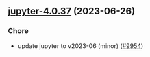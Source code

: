 

## [jupyter-4.0.37](https://github.com/truecharts/charts/compare/jupyter-4.0.36...jupyter-4.0.37) (2023-06-26)

### Chore

- update jupyter to v2023-06 (minor) ([#9954](https://github.com/truecharts/charts/issues/9954))
  
  
